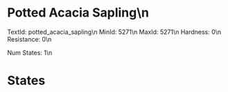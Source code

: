 # Potted Acacia Sapling\n
TextId: potted_acacia_sapling\n
MinId: 5271\n
MaxId: 5271\n
Hardness: 0\n
Resistance: 0\n

Num States: 1\n
# States
```

```